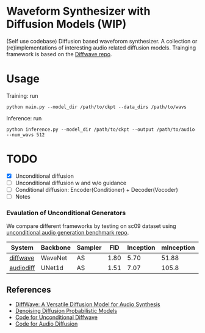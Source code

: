 # Waveform Synthesizer with Diffusion Models (WIP)
(Self use codebase) Diffusion based waveforom synthesizer. A collection or (re)implementations of interesting audio related diffusion models. Trainging framework is based on the [Diffwave repo](https://github.com/lmnt-com/diffwave). 

# Usage

Training: run 
```
python main.py --model_dir /path/to/ckpt --data_dirs /path/to/wavs 
```

Inference: run 
```
python inference.py --model_dir /path/to/ckpt --output /path/to/audio --num_wavs 512
```

# TODO
- [X] Unconditional diffusion
- [ ] Unconditional diffusion w and w/o guidance
- [ ] Conditional diffusion: Encoder(Conditioner) + Decoder(Vocoder)
- [ ] Notes

### Evaulation of Unconditional Generators
We compare different frameworks by testing on sc09 dataset using [unconditional audio generation benchmark repo](https://github.com/gzhu06/Unconditional-Audio-Generation-Benchmark).

| System    |  Backbone   | Sampler |FID | Inception  | mInception | AM | 
|-----------|------------|-----------|-------|---------|--------|--------|
|[diffwave](https://github.com/philsyn/DiffWave-unconditional)  | WaveNet | AS|1.80|5.70|51.88|0.65|
|[audiodiff](https://github.com/archinetai/audio-diffusion-pytorch)  | UNet1d | AS|1.51|7.07|105.8|0.471|


## References
- [DiffWave: A Versatile Diffusion Model for Audio Synthesis](https://arxiv.org/pdf/2009.09761.pdf)
- [Denoising Diffusion Probabilistic Models](https://arxiv.org/pdf/2006.11239.pdf)
- [Code for Unconditional Diffwave](https://github.com/philsyn/DiffWave-unconditional)
- [Code for Audio Diffusion](https://github.com/archinetai/audio-diffusion-pytorch)
